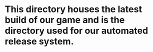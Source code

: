 # This directory houses the latest build of our game and is the directory used for our automated release system.
